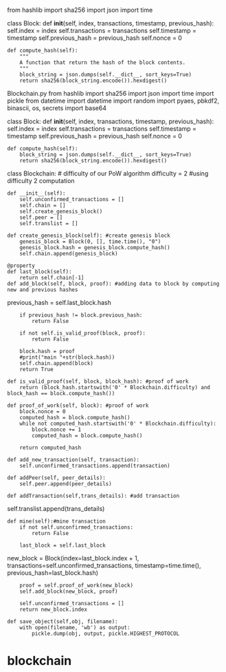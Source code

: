 from hashlib import sha256
import json
import time
 
class Block:
    def __init__(self, index, transactions, timestamp, previous_hash):
        self.index = index
        self.transactions = transactions
        self.timestamp = timestamp
        self.previous_hash = previous_hash
        self.nonce = 0
 
    def compute_hash(self):
        """
        A function that return the hash of the block contents.
        """
        block_string = json.dumps(self.__dict__, sort_keys=True)
        return sha256(block_string.encode()).hexdigest()

Blockchain.py
from hashlib import sha256
import json
import time
import pickle
from datetime import datetime
import random
import pyaes, pbkdf2, binascii, os, secrets
import base64
 


class Block:
    def __init__(self, index, transactions, timestamp, previous_hash):
        self.index = index
        self.transactions = transactions
        self.timestamp = timestamp
        self.previous_hash = previous_hash
        self.nonce = 0
 
    def compute_hash(self):
        block_string = json.dumps(self.__dict__, sort_keys=True)
        return sha256(block_string.encode()).hexdigest()
 
class Blockchain:
    # difficulty of our PoW algorithm
    difficulty = 2 #using difficulty 2 computation
 
    def __init__(self):
        self.unconfirmed_transactions = []
        self.chain = []
        self.create_genesis_block()
        self.peer = []
        self.translist = []
 
    def create_genesis_block(self): #create genesis block
        genesis_block = Block(0, [], time.time(), "0")
        genesis_block.hash = genesis_block.compute_hash()
        self.chain.append(genesis_block)
 
    @property
    def last_block(self):
        return self.chain[-1]
    def add_block(self, block, proof): #adding data to block by computing new and previous hashes
        


previous_hash = self.last_block.hash
 
        if previous_hash != block.previous_hash:
            return False
 
        if not self.is_valid_proof(block, proof):
            return False
 
        block.hash = proof
        #print("main "+str(block.hash))
        self.chain.append(block)
        return True
 
    def is_valid_proof(self, block, block_hash): #proof of work
        return (block_hash.startswith('0' * Blockchain.difficulty) and block_hash == block.compute_hash())
 
    def proof_of_work(self, block): #proof of work
        block.nonce = 0
        computed_hash = block.compute_hash()
        while not computed_hash.startswith('0' * Blockchain.difficulty):
            block.nonce += 1
            computed_hash = block.compute_hash()
 
        return computed_hash
 
    def add_new_transaction(self, transaction):
        self.unconfirmed_transactions.append(transaction)
 
    def addPeer(self, peer_details):
        self.peer.append(peer_details)   
	
    def addTransaction(self,trans_details): #add transaction
       


 self.translist.append(trans_details)
 
    def mine(self):#mine transaction
        if not self.unconfirmed_transactions:
            return False
 
        last_block = self.last_block
new_block = Block(index=last_block.index + 1,
                          transactions=self.unconfirmed_transactions,
                          timestamp=time.time(),
                          previous_hash=last_block.hash)
 
        proof = self.proof_of_work(new_block)
        self.add_block(new_block, proof)
 
        self.unconfirmed_transactions = []
        return new_block.index
    
    def save_object(self,obj, filename):
        with open(filename, 'wb') as output:
            pickle.dump(obj, output, pickle.HIGHEST_PROTOCOL 
# blockchain
